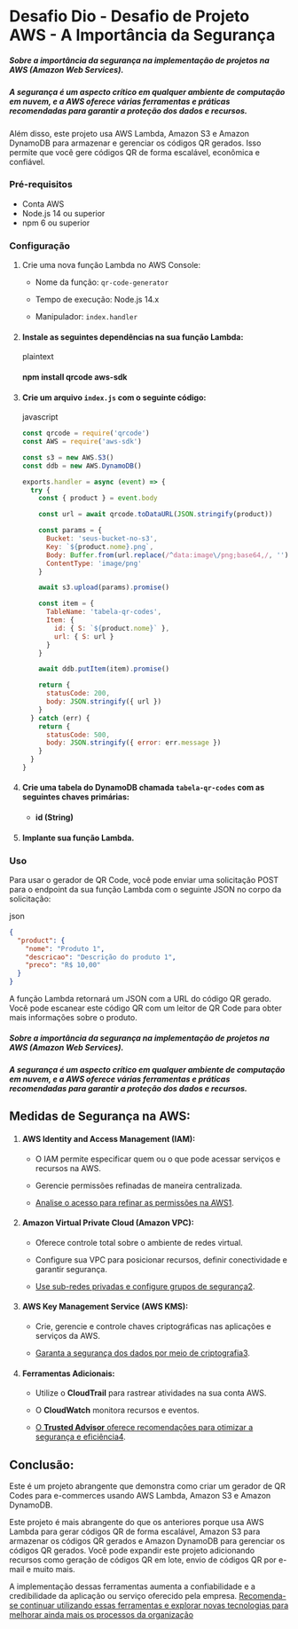 # Desafio Dio - Desafio de Projeto AWS - A Importância da Segurança



##### Sobre a **importância da segurança** na implementação de projetos na **AWS (Amazon Web Services)**. 

##### A segurança é um aspecto crítico em qualquer ambiente de computação em nuvem, e a AWS oferece várias ferramentas e práticas recomendadas para garantir a proteção dos dados e recursos.

Além disso, este projeto usa AWS Lambda, Amazon S3 e Amazon DynamoDB para armazenar e gerenciar os códigos QR gerados. Isso permite que você gere códigos QR de forma escalável, econômica e confiável.



### **Pré-requisitos**

- Conta AWS
- Node.js 14 ou superior
- npm 6 ou superior



### **Configuração**

1. Crie uma nova função Lambda no AWS Console:

   - Nome da função: `qr-code-generator`

   - Tempo de execução: Node.js 14.x

   - Manipulador: `index.handler`

     

2. #### Instale as seguintes dependências na sua função Lambda:

   plaintext

   

   #### npm install qrcode aws-sdk

   

3. #### Crie um arquivo `index.js` com o seguinte código:

   javascript

   ```javascript
   const qrcode = require('qrcode')
   const AWS = require('aws-sdk')
   
   const s3 = new AWS.S3()
   const ddb = new AWS.DynamoDB()
   
   exports.handler = async (event) => {
     try {
       const { product } = event.body
   
       const url = await qrcode.toDataURL(JSON.stringify(product))
   
       const params = {
         Bucket: 'seus-bucket-no-s3',
         Key: `${product.nome}.png`,
         Body: Buffer.from(url.replace(/^data:image\/png;base64,/, ''), 'base64'),
         ContentType: 'image/png'
       }
   
       await s3.upload(params).promise()
   
       const item = {
         TableName: 'tabela-qr-codes',
         Item: {
           id: { S: `${product.nome}` },
           url: { S: url }
         }
       }
   
       await ddb.putItem(item).promise()
   
       return {
         statusCode: 200,
         body: JSON.stringify({ url })
       }
     } catch (err) {
       return {
         statusCode: 500,
         body: JSON.stringify({ error: err.message })
       }
     }
   }
   ```

   

4. #### Crie uma tabela do DynamoDB chamada `tabela-qr-codes` com as seguintes chaves primárias:

   - #### id (String)

     

5. #### Implante sua função Lambda.



### **Uso**

Para usar o gerador de QR Code, você pode enviar uma solicitação POST para o endpoint da sua função Lambda com o seguinte JSON no corpo da solicitação:

json



```json
{
  "product": {
    "nome": "Produto 1",
    "descricao": "Descrição do produto 1",
    "preco": "R$ 10,00"
  }
}
```



A função Lambda retornará um JSON com a URL do código QR gerado. Você pode escanear este código QR com um leitor de QR Code para obter mais informações sobre o produto.





##### Sobre a **importância da segurança** na implementação de projetos na **AWS (Amazon Web Services)**. 

##### A segurança é um aspecto crítico em qualquer ambiente de computação em nuvem, e a AWS oferece várias ferramentas e práticas recomendadas para garantir a proteção dos dados e recursos.

#### 

## Medidas de Segurança na AWS:



1. #### **AWS Identity and Access Management (IAM)**:

   - O IAM permite especificar quem ou o que pode acessar serviços e recursos na AWS.

   - Gerencie permissões refinadas de maneira centralizada.

   - [Analise o acesso para refinar as permissões na AWS](https://github.com/JordanOC/AWS-security)[1](https://github.com/JordanOC/AWS-security).

     

2. #### **Amazon Virtual Private Cloud (Amazon VPC)**:

   - Oferece controle total sobre o ambiente de redes virtual.

   - Configure sua VPC para posicionar recursos, definir conectividade e garantir segurança.

   - [Use sub-redes privadas e configure grupos de segurança](https://jovemprojeto.com.br/blog/a-importancia-da-seguranca-na-implementacao-de-projetos-de-cloud-computing/)[2](https://jovemprojeto.com.br/blog/a-importancia-da-seguranca-na-implementacao-de-projetos-de-cloud-computing/).

     

3. #### **AWS Key Management Service (AWS KMS)**:

   - Crie, gerencie e controle chaves criptográficas nas aplicações e serviços da AWS.

   - [Garanta a segurança dos dados por meio de criptografia](https://www.mindtek.com.br/2024/06/as-7-melhores-praticas-de-seguranca-na-aws/)[3](https://www.mindtek.com.br/2024/06/as-7-melhores-praticas-de-seguranca-na-aws/).

     

4. #### **Ferramentas Adicionais**:

   - Utilize o **CloudTrail** para rastrear atividades na sua conta AWS.

   - O **CloudWatch** monitora recursos e eventos.

   - [O **Trusted Advisor** oferece recomendações para otimizar a segurança e eficiência](https://github.com/VivianeSGomes/seguranca_AWS)[4](https://github.com/VivianeSGomes/seguranca_AWS).

     



## Conclusão:



Este é um projeto abrangente que demonstra como criar um gerador de QR Codes para e-commerces usando AWS Lambda, Amazon S3 e Amazon DynamoDB. 

Este projeto é mais abrangente do que os anteriores porque usa AWS Lambda para gerar códigos QR de forma escalável, Amazon S3 para armazenar os códigos QR gerados e Amazon DynamoDB para gerenciar os códigos QR gerados. Você pode expandir este projeto adicionando recursos como geração de códigos QR em lote, envio de códigos QR por e-mail e muito mais.

A implementação dessas ferramentas aumenta a confiabilidade e a credibilidade da aplicação ou serviço oferecido pela empresa. [Recomenda-se continuar utilizando essas ferramentas e explorar novas tecnologias para melhorar ainda mais os processos da organização](https://github.com/JordanOC/AWS-security)
